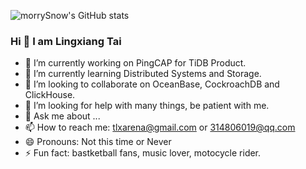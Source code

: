 ![morrySnow's GitHub stats](https://github-readme-stats.vercel.app/api?username=AilinKid&show_icons=true&theme=jolly)

### Hi 👋 I am Lingxiang Tai

- 🔭 I’m currently working on PingCAP for TiDB Product.
- 🌱 I’m currently learning Distributed Systems and Storage.
- 👯 I’m looking to collaborate on OceanBase, CockroachDB and ClickHouse.
- 🤔 I’m looking for help with many things, be patient with me.
- 💬 Ask me about ...
- 📫 How to reach me: tlxarena@gmail.com or 314806019@qq.com
- 😄 Pronouns: Not this time or Never
- ⚡ Fun fact: bastketball fans, music lover, motocycle rider.
